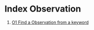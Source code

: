 # Index Observation
1. [O1 Find a Observation from a keyword](O1_Find_a_Observation_from_a_keyword.md)
